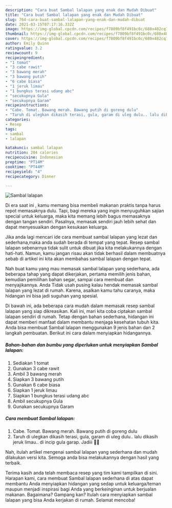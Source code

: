 ```yaml
---
description: "Cara buat Sambal lalapan yang enak dan Mudah Dibuat"
title: "Cara buat Sambal lalapan yang enak dan Mudah Dibuat"
slug: 764-cara-buat-sambal-lalapan-yang-enak-dan-mudah-dibuat
date: 2021-03-15T07:17:16.332Z
image: https://img-global.cpcdn.com/recipes/f7809bf8f491bc0c/680x482cq70/sambal-lalapan-foto-resep-utama.jpg
thumbnail: https://img-global.cpcdn.com/recipes/f7809bf8f491bc0c/680x482cq70/sambal-lalapan-foto-resep-utama.jpg
cover: https://img-global.cpcdn.com/recipes/f7809bf8f491bc0c/680x482cq70/sambal-lalapan-foto-resep-utama.jpg
author: Emily Quinn
ratingvalue: 3.2
reviewcount: 9
recipeingredient:
- "1 tomat"
- "3 cabe rawit"
- "3 bawang merah"
- "3 bawang putih"
- "6 cabe biasa"
- "1 jeruk limau"
- "1 bungkus terasi udang abc"
- "secukupnya Gula"
- "secukupnya Garam"
recipeinstructions:
- "Cabe. Tomat. Bawang merah. Bawang putih di goreng dulu"
- "Taruh di ulegkan dikasih terasi, gula, garam di uleg dulu.. lalu dikasih jeruk limau.. di incip gula garap. Jadiii 🤗🤗"
categories:
- Resep
tags:
- sambal
- lalapan

katakunci: sambal lalapan 
nutrition: 204 calories
recipecuisine: Indonesian
preptime: "PT14M"
cooktime: "PT44M"
recipeyield: "4"
recipecategory: Dinner

---
```



![Sambal lalapan](https://img-global.cpcdn.com/recipes/f7809bf8f491bc0c/680x482cq70/sambal-lalapan-foto-resep-utama.jpg)

Di era  saat ini , kamu memang bisa membeli makanan praktis tanpa harus repot memasaknya dulu. Tapi, bagi mereka yang ingin menyuguhkan sajian special untuk keluarga, maka kita memang lebih bagus memasaknya dengan tangan sendiri. Pasalnya, memasak sendiri jauh lebih sehat dan dapat menyesuaikan dengan kesukaan keluarga.

Jika anda lagi mencari ide cara membuat sambal lalapan yang lezat dan sederhana,maka anda sudah berada di tempat yang tepat. Resep sambal lalapan  sebenarnya tidak sulit untuk dibuat jika kita melakukannya dengan hati-hati. Namun, kamu jangan risau akan tidak berhasil dalam membuatnya 
sebab di artikel ini kita akan membahas sambal lalapan dengan tepat.  



Nah buat kamu yang mau memasak sambal lalapan yang sederhana, ada beberapa tahap yang dapat dikerjakan, pertama memilih jenis bahan, kemudian pemilihan bahan segar, sampai cara membuat dan menyajikannya. Anda Tidak usah pusing kalau hendak memasak sambal lalapan yang lezat di rumah. Karena, asalkan kamu  tahu caranya, maka hidangan ini bisa jadi suguhan yang spesial.

Di bawah ini, ada beberapa cara mudah dalam memasak resep sambal lalapan yang siap dikreasikan. Kali ini, mari kita coba ciptakan sambal lalapan sendiri di rumah. Tetap dengan bahan sederhana, hidangan ini dapat memberi manfaat dalam membantu menjaga kesehatan tubuh kita. Anda bisa membuat Sambal lalapan menggunakan 9 jenis bahan dan 2 langkah pembuatan. Berikut ini cara dalam menyiapkan hidangannya.

<!--inarticleads1-->

##### Bahan-bahan dan bumbu yang diperlukan untuk menyiapkan Sambal lalapan:

1. Sediakan 1 tomat
1. Gunakan 3 cabe rawit
1. Ambil 3 bawang merah
1. Siapkan 3 bawang putih
1. Gunakan 6 cabe biasa
1. Siapkan 1 jeruk limau
1. Siapkan 1 bungkus terasi udang abc
1. Ambil secukupnya Gula
1. Gunakan secukupnya Garam




<!--inarticleads2-->

##### Cara membuat Sambal lalapan:

1. Cabe. Tomat. Bawang merah. Bawang putih di goreng dulu
1. Taruh di ulegkan dikasih terasi, gula, garam di uleg dulu.. lalu dikasih jeruk limau.. di incip gula garap. Jadiii 🤗🤗




Nah, itulah artikel mengenai  sambal lalapan  yang sederhana dan mudah dilakukan versi kita. Semoga anda bisa melakukannya dengan hasil yang terbaik. 

Terima kasih anda telah membaca resep yang tim kami tampilkan di sini. Harapan kami, cara membuat  Sambal lalapan sederhana di atas dapat membantu Anda menyiapkan hidangan yang sedap untuk keluarga/teman maupun menjadi inspirasi bagi Anda yang berkeinginan untuk berjualan makanan. Bagaimana? Gampang kan? Itulah cara menyiapkan sambal lalapan yang bisa Anda kerjakan di rumah. Selamat mencoba!

